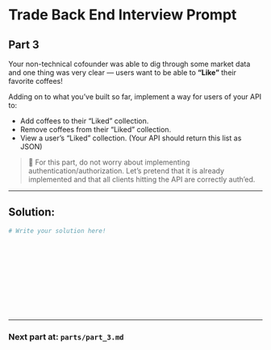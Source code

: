 # Trade Back End Interview Prompt

## Part 3

Your non-technical cofounder was able to dig through some market data and one thing was very clear — users want to be able to **“Like”** their favorite coffees!

Adding on to what you’ve built so far, implement a way for users of your API to:

- Add coffees to their “Liked” collection.
- Remove coffees from their “Liked” collection.
- View a user’s “Liked” collection. (Your API should return this list as JSON)

> 🔑 For this part, do not worry about implementing authentication/authorization. Let’s pretend that it is already implemented and that all clients hitting the API are correctly auth’ed.

---

## Solution:

```ruby
# Write your solution here!













```
---

### Next part at: `parts/part_3.md`
